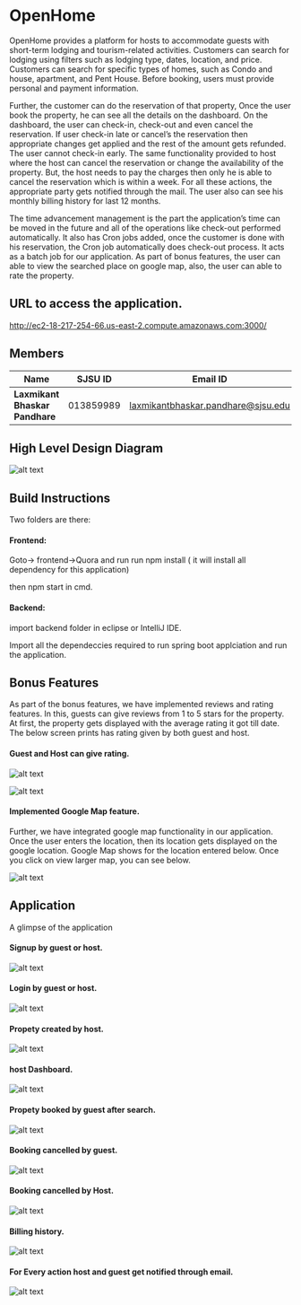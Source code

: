 # OpenHome 

OpenHome provides a platform for hosts to accommodate guests with short-term lodging and tourism-related activities. Customers can search for lodging using filters such as lodging type, dates, location, and price. Customers can search for specific types of homes, such as Condo and house, apartment, and Pent House. Before booking, users must provide personal and payment information.

Further, the customer can do the reservation of that property, Once the user book the property, he can see all the details on the dashboard. On the dashboard, the user can check-in, check-out and even cancel the reservation. If user check-in late or cancel’s the reservation then appropriate changes get applied and the rest of the amount gets refunded. The user cannot check-in early. The same functionality provided to host where the host can cancel the reservation or change the availability of the property. But, the host needs to pay the charges then only he is able to cancel the reservation which is within a week. For all these actions, the appropriate party gets notified through the mail. The user also can see his monthly billing history for last 12 months.

The time advancement management is the part the application’s time can be moved in the future and all of the operations like check-out performed automatically. It also has Cron jobs added, once the customer is done with his reservation, the Cron job automatically does check-out process. It acts as a batch job for our application. As part of bonus features, the user can able to view the searched place on google map, also, the user can able to rate the property.

## URL to access the application.
   http://ec2-18-217-254-66.us-east-2.compute.amazonaws.com:3000/

## Members 

   | Name                           | SJSU ID    |             Email ID                  | 
   |--------------------------------|------------|---------------------------------------|
   | **Laxmikant Bhaskar Pandhare** | 013859989  |  laxmikantbhaskar.pandhare@sjsu.edu   |
   

## High Level Design Diagram
![alt text](https://github.com/kumarrishabh0289/airbnb/blob/laxmikant_new/images/High%20Level%20Design%20Diagram.png)

## Build Instructions

Two folders are there: 

#### Frontend: 

Goto-> frontend->Quora and run run npm install ( it will install all dependency for this application) 

then npm start in cmd. 

#### Backend: 

import backend folder in eclipse or IntelliJ IDE. 

Import all the dependeccies required to run spring boot applciation and run the application.

## Bonus Features

As part of the bonus features, we have implemented reviews and rating features. In this, guests can give reviews from 1 to 5 stars for the property. At first, the property gets displayed with the average rating it got till date. The below screen prints has rating given by both guest and host. 

#### Guest and Host can give rating.

![alt text](https://github.com/kumarrishabh0289/airbnb/blob/laxmikant_new/images/Bonus%20Features.png)

![alt text](https://github.com/kumarrishabh0289/airbnb/blob/laxmikant_new/images/host%20side%20rating.png)

#### Implemented Google Map feature.

Further, we have integrated google map functionality in our application. Once the user enters the location, then its location gets displayed on the google location. Google Map shows for the location entered below. Once you click on view larger map, you can see below.

![alt text](https://github.com/kumarrishabh0289/airbnb/blob/laxmikant_new/images/Map.png)

## Application
A glimpse of the application

#### Signup by guest or host.

![alt text](https://github.com/kumarrishabh0289/airbnb/blob/laxmikant_new/images/signup.png)

#### Login by guest or host.

![alt text](https://github.com/kumarrishabh0289/airbnb/blob/laxmikant_new/images/login.png)

#### Propety created by host.

![alt text](https://github.com/kumarrishabh0289/airbnb/blob/laxmikant_new/images/Home%20creation.png)

#### host Dashboard.

![alt text](https://github.com/kumarrishabh0289/airbnb/blob/laxmikant_new/images/created%20home.png)

#### Propety booked by guest after search.

![alt text](https://github.com/kumarrishabh0289/airbnb/blob/laxmikant_new/images/home%20booking.png)

#### Booking cancelled by guest.

![alt text](https://github.com/kumarrishabh0289/airbnb/blob/laxmikant_new/images/cancel%20by%20guest.png)

#### Booking cancelled by Host.

![alt text](https://github.com/kumarrishabh0289/airbnb/blob/laxmikant_new/images/Cancel%20by%20host.png)

#### Billing history.

![alt text](https://github.com/kumarrishabh0289/airbnb/blob/laxmikant_new/images/billing%20history.png)

#### For Every action host and guest get notified through email.

![alt text](https://github.com/kumarrishabh0289/airbnb/blob/laxmikant_new/images/email%20notification.png)
